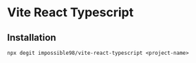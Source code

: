# Vite React Typescript

## Installation

```
npx degit impossible98/vite-react-typescript <project-name>
```
